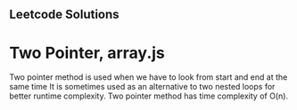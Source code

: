 ## Leetcode Solutions

# Two Pointer, array.js
Two pointer method is used when we have to look from start and end at the same time
It is sometimes used as an alternative to two nested loops for better runtime complexity.
Two pointer method has time complexity of O(n). 